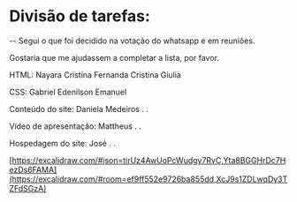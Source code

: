 # Divisão de tarefas:
 -- Segui o que foi decidido na votação do whatsapp e em reuniões. 

 Gostaria que me ajudassem a completar a lista, por favor.


HTML:
Nayara Cristina
Fernanda Cristina
Giulia

CSS:
Gabriel
Edenilson 
Emanuel

Conteúdo do site:
Daniela Medeiros
.
.

Vídeo de apresentação:
Mattheus
.
.

Hospedagem do site:
José
.
.


[https://excalidraw.com/#json=tirUz4AwUoPcWudgy7RvC,Yta8BGGHrDc7HezDs6FAMA](https://excalidraw.com/#room=ef9ff552e9726ba855dd,XcJ9s1ZDLwqDy3TZFdSGzA)

